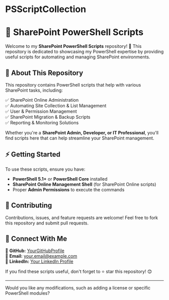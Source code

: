 # PSScriptCollection
# 📌 SharePoint PowerShell Scripts

Welcome to my **SharePoint PowerShell Scripts** repository! 🚀 This repository is dedicated to showcasing my PowerShell expertise by providing useful scripts for automating and managing SharePoint environments.

## 📜 About This Repository

This repository contains PowerShell scripts that help with various SharePoint tasks, including:

✅ SharePoint Online Administration  
✅ Automating Site Collection & List Management  
✅ User & Permission Management  
✅ SharePoint Migration & Backup Scripts  
✅ Reporting & Monitoring Solutions  

Whether you're a **SharePoint Admin, Developer, or IT Professional**, you'll find scripts here that can help streamline your SharePoint management.

## ⚡ Getting Started

To use these scripts, ensure you have:

- **PowerShell 5.1+** or **PowerShell Core** installed
- **SharePoint Online Management Shell** (for SharePoint Online scripts)
- Proper **Admin Permissions** to execute the commands

## 🤝 Contributing

Contributions, issues, and feature requests are welcome! Feel free to fork this repository and submit pull requests.

## 🏅 Connect With Me

🔗 **GitHub:** [YourGitHubProfile](https://github.com/YourGitHubUsername)  
📧 **Email:** your.email@example.com  
💼 **LinkedIn:** [Your LinkedIn Profile](https://linkedin.com/in/YourProfile)  

If you find these scripts useful, don't forget to ⭐ star this repository! 😊

---

Would you like any modifications, such as adding a license or specific PowerShell modules?
